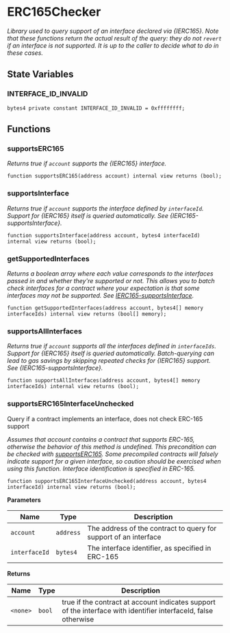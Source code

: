 # ERC165Checker
*Library used to query support of an interface declared via {IERC165}.
Note that these functions return the actual result of the query: they do not
`revert` if an interface is not supported. It is up to the caller to decide
what to do in these cases.*


## State Variables
### INTERFACE_ID_INVALID

```solidity
bytes4 private constant INTERFACE_ID_INVALID = 0xffffffff;
```


## Functions
### supportsERC165

*Returns true if `account` supports the {IERC165} interface.*


```solidity
function supportsERC165(address account) internal view returns (bool);
```

### supportsInterface

*Returns true if `account` supports the interface defined by
`interfaceId`. Support for {IERC165} itself is queried automatically.
See {IERC165-supportsInterface}.*


```solidity
function supportsInterface(address account, bytes4 interfaceId) internal view returns (bool);
```

### getSupportedInterfaces

*Returns a boolean array where each value corresponds to the
interfaces passed in and whether they're supported or not. This allows
you to batch check interfaces for a contract where your expectation
is that some interfaces may not be supported.
See [IERC165-supportsInterface](/lib/openzeppelin-contracts/contracts/utils/introspection/ERC165.sol/abstract.ERC165.md#supportsinterface).*


```solidity
function getSupportedInterfaces(address account, bytes4[] memory interfaceIds) internal view returns (bool[] memory);
```

### supportsAllInterfaces

*Returns true if `account` supports all the interfaces defined in
`interfaceIds`. Support for {IERC165} itself is queried automatically.
Batch-querying can lead to gas savings by skipping repeated checks for
{IERC165} support.
See {IERC165-supportsInterface}.*


```solidity
function supportsAllInterfaces(address account, bytes4[] memory interfaceIds) internal view returns (bool);
```

### supportsERC165InterfaceUnchecked

Query if a contract implements an interface, does not check ERC-165 support

*Assumes that account contains a contract that supports ERC-165, otherwise
the behavior of this method is undefined. This precondition can be checked
with [supportsERC165](/lib/openzeppelin-contracts/contracts/utils/introspection/ERC165Checker.sol/library.ERC165Checker.md#supportserc165).
Some precompiled contracts will falsely indicate support for a given interface, so caution
should be exercised when using this function.
Interface identification is specified in ERC-165.*


```solidity
function supportsERC165InterfaceUnchecked(address account, bytes4 interfaceId) internal view returns (bool);
```
**Parameters**

|Name|Type|Description|
|----|----|-----------|
|`account`|`address`|The address of the contract to query for support of an interface|
|`interfaceId`|`bytes4`|The interface identifier, as specified in ERC-165|

**Returns**

|Name|Type|Description|
|----|----|-----------|
|`<none>`|`bool`|true if the contract at account indicates support of the interface with identifier interfaceId, false otherwise|



